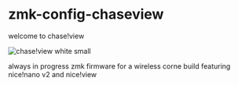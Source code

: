# zmk-config-chaseview
welcome to chase!view

![chase!view white small](https://github.com/chase-hunter/zmk-config-chaseview/assets/122387925/3cf894a2-f37d-470c-ac56-95668201e123)

always in progress zmk firmware for a wireless corne build featuring nice!nano v2 and nice!view
